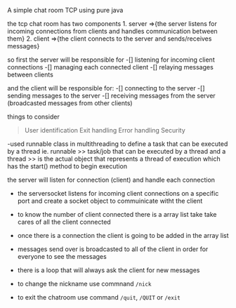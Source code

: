 A simple chat room TCP using pure java 

the tcp chat room has two components 
    1. server =>{the server listens for incoming connections from clients and handles communication between them}
    2. client =>{the client connects to the server and sends/receives messages}


so first the server will be responsible for 
-[] listening for incoming client connections
-[] managing each connected client
-[] relaying messages between clients 


and the client will be responsible for:
-[] connecting to the server
-[] sending messages to the server 
-[] receiving messages from the server (broadcasted messages from other clients)


things to consider 
> User identification
> Exit handling 
> Error handling 
> Security


[//]: # (coding)
-used runnable class in multithreading to define a task that can be executed by a thread
ie. runnable >> task/job that can be executed by a thread and a thread >> is the actual object that represents a thread of execution which has the start() method to begin execution

the server will listen for connection (client) and handle each connection 

- the serversocket listens for incoming client connections on a specific port and create a socket object to commuinicate witht the client

- to know the number of client connected there is a array list take take cares of all the client connected 
- once there is a connection the client is going to be added in the array list 
- messages send over is broadcasted to all of the client in order for everyone to see the messages 
- there is a loop that will always ask the client for new messages 
- to change the nickname use commnand `/nick`
- to exit the chatroom use command `/quit`, `/QUIT` or `/exit`